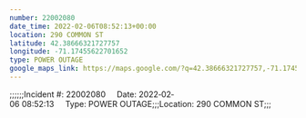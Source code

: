 ```yaml
---
number: 22002080
date_time: 2022-02-06T08:52:13+00:00
location: 290 COMMON ST
latitude: 42.38666321727757
longitude: -71.17455622701652
type: POWER OUTAGE
google_maps_link: https://maps.google.com/?q=42.38666321727757,-71.17455622701652
---
```


;;;;;;Incident #: 22002080     Date: 2022‐02‐06 08:52:13     Type: POWER OUTAGE;;;Location: 290 COMMON ST;;;
